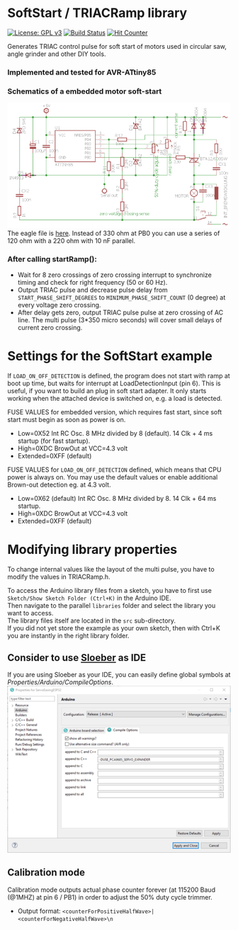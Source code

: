 # SoftStart / TRIACRamp library

[![License: GPL v3](https://img.shields.io/badge/License-GPLv3-blue.svg)](https://www.gnu.org/licenses/gpl-3.0)
[![Build Status](https://github.com/ArminJo/SoftStart/workflows/LibraryBuild/badge.svg)](https://github.com/ArminJo/SoftStart/actions)
[![Hit Counter](https://hitcounter.pythonanywhere.com/count/tag.svg?url=https%3A%2F%2Fgithub.com%2FArminJo%2FSoftStart)](https://github.com/brentvollebregt/hit-counter)

Generates TRIAC control pulse for soft start of motors used in circular saw, angle grinder and other DIY tools.

### Implemented and tested for AVR-ATtiny85

### Schematics of a embedded motor soft-start
![Eagle schematics](https://github.com/ArminJo/SoftStart/blob/master/extras/Softstart.png)<br/>
The eagle file is [here](https://github.com/ArminJo/SoftStart/blob/master/extras).
Instead of 330 ohm at PB0 you can use a series of 120 ohm with a 220 ohm with 10 nF parallel.

### After calling startRamp():
- Wait for 8 zero crossings of zero crossing interrupt to synchronize timing and check for right frequency (50 or 60 Hz).
- Output TRIAC pulse and decrease pulse delay from `START_PHASE_SHIFT_DEGREES` to `MINIMUM_PHASE_SHIFT_COUNT` (0 degree) at every voltage zero crossing.
- After delay gets zero, output TRIAC pulse pulse at zero crossing of AC line. The multi pulse (3*350 micro seconds) will cover small delays of current zero crossing.

# Settings for the SoftStart example
If `LOAD_ON_OFF_DETECTION` is defined, the program does not start with ramp at boot up time, but waits for interrupt at LoadDetectionInput (pin 6). This is useful, if you want to build an plug in soft start adapter. It only starts working when the attached device is switched on, e.g. a load is detected. 

FUSE VALUES for embedded version, which requires fast start, since soft start must begin as soon as power is on.
- Low=0X52 Int RC Osc. 8 MHz divided by 8 (default). 14 Clk + 4 ms startup (for fast startup).
- High=0XDC BrowOut at VCC=4.3 volt
- Extended=0XFF (default)

FUSE VALUES for `LOAD_ON_OFF_DETECTION` defined, which means that CPU power is always on.
You may use the default values or enable additional Brown-out detection eg. at 4.3 volt.
- Low=0X62 (default) Int RC Osc. 8 MHz divided by 8. 14 Clk + 64 ms startup.
- High=0XDC BrowOut at VCC=4.3 volt
- Extended=0XFF (default)

# Modifying library properties
To change internal values like the layout of the multi pulse, you have to modify the values in TRIACRamp.h.<br/>

To access the Arduino library files from a sketch, you have to first use `Sketch/Show Sketch Folder (Ctrl+K)` in the Arduino IDE.<br/>
Then navigate to the parallel `libraries` folder and select the library you want to access.<br/>
The library files itself are located in the `src` sub-directory.<br/>
If you did not yet store the example as your own sketch, then with Ctrl+K you are instantly in the right library folder.
## Consider to use [Sloeber](http://eclipse.baeyens.it/stable.php?OS=Windows) as IDE
If you are using Sloeber as your IDE, you can easily define global symbols at *Properties/Arduino/CompileOptions*.<br/>
![Sloeber settings](https://github.com/ArminJo/ServoEasing/blob/master/pictures/SloeberDefineSymbols.png)

## Calibration mode
Calibration mode outputs actual phase counter forever (at 115200 Baud (@1MHZ) at pin 6 / PB1) in order to adjust the 50% duty cycle trimmer.
- Output format: `<counterForPositiveHalfWave>|<counterForNegativeHalfWave>\n`

